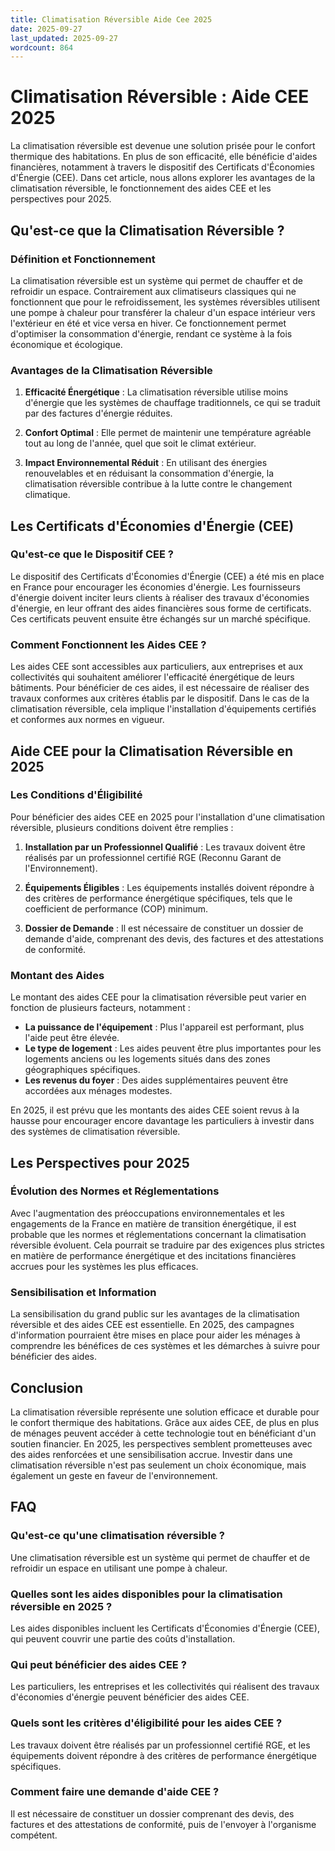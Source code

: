 ```yaml
---
title: Climatisation Réversible Aide Cee 2025
date: 2025-09-27
last_updated: 2025-09-27
wordcount: 864
---
```


# Climatisation Réversible : Aide CEE 2025

La climatisation réversible est devenue une solution prisée pour le confort thermique des habitations. En plus de son efficacité, elle bénéficie d'aides financières, notamment à travers le dispositif des Certificats d'Économies d'Énergie (CEE). Dans cet article, nous allons explorer les avantages de la climatisation réversible, le fonctionnement des aides CEE et les perspectives pour 2025.

## Qu'est-ce que la Climatisation Réversible ?

### Définition et Fonctionnement

La climatisation réversible est un système qui permet de chauffer et de refroidir un espace. Contrairement aux climatiseurs classiques qui ne fonctionnent que pour le refroidissement, les systèmes réversibles utilisent une pompe à chaleur pour transférer la chaleur d'un espace intérieur vers l'extérieur en été et vice versa en hiver. Ce fonctionnement permet d'optimiser la consommation d'énergie, rendant ce système à la fois économique et écologique.

### Avantages de la Climatisation Réversible

1. **Efficacité Énergétique** : La climatisation réversible utilise moins d'énergie que les systèmes de chauffage traditionnels, ce qui se traduit par des factures d'énergie réduites.
   
2. **Confort Optimal** : Elle permet de maintenir une température agréable tout au long de l'année, quel que soit le climat extérieur.

3. **Impact Environnemental Réduit** : En utilisant des énergies renouvelables et en réduisant la consommation d'énergie, la climatisation réversible contribue à la lutte contre le changement climatique.

## Les Certificats d'Économies d'Énergie (CEE)

### Qu'est-ce que le Dispositif CEE ?

Le dispositif des Certificats d'Économies d'Énergie (CEE) a été mis en place en France pour encourager les économies d'énergie. Les fournisseurs d'énergie doivent inciter leurs clients à réaliser des travaux d'économies d'énergie, en leur offrant des aides financières sous forme de certificats. Ces certificats peuvent ensuite être échangés sur un marché spécifique.

### Comment Fonctionnent les Aides CEE ?

Les aides CEE sont accessibles aux particuliers, aux entreprises et aux collectivités qui souhaitent améliorer l'efficacité énergétique de leurs bâtiments. Pour bénéficier de ces aides, il est nécessaire de réaliser des travaux conformes aux critères établis par le dispositif. Dans le cas de la climatisation réversible, cela implique l'installation d'équipements certifiés et conformes aux normes en vigueur.

## Aide CEE pour la Climatisation Réversible en 2025

### Les Conditions d'Éligibilité

Pour bénéficier des aides CEE en 2025 pour l'installation d'une climatisation réversible, plusieurs conditions doivent être remplies :

1. **Installation par un Professionnel Qualifié** : Les travaux doivent être réalisés par un professionnel certifié RGE (Reconnu Garant de l'Environnement).

2. **Équipements Éligibles** : Les équipements installés doivent répondre à des critères de performance énergétique spécifiques, tels que le coefficient de performance (COP) minimum.

3. **Dossier de Demande** : Il est nécessaire de constituer un dossier de demande d'aide, comprenant des devis, des factures et des attestations de conformité.

### Montant des Aides

Le montant des aides CEE pour la climatisation réversible peut varier en fonction de plusieurs facteurs, notamment :

- **La puissance de l'équipement** : Plus l'appareil est performant, plus l'aide peut être élevée.
- **Le type de logement** : Les aides peuvent être plus importantes pour les logements anciens ou les logements situés dans des zones géographiques spécifiques.
- **Les revenus du foyer** : Des aides supplémentaires peuvent être accordées aux ménages modestes.

En 2025, il est prévu que les montants des aides CEE soient revus à la hausse pour encourager encore davantage les particuliers à investir dans des systèmes de climatisation réversible.

## Les Perspectives pour 2025

### Évolution des Normes et Réglementations

Avec l'augmentation des préoccupations environnementales et les engagements de la France en matière de transition énergétique, il est probable que les normes et réglementations concernant la climatisation réversible évoluent. Cela pourrait se traduire par des exigences plus strictes en matière de performance énergétique et des incitations financières accrues pour les systèmes les plus efficaces.

### Sensibilisation et Information

La sensibilisation du grand public sur les avantages de la climatisation réversible et des aides CEE est essentielle. En 2025, des campagnes d'information pourraient être mises en place pour aider les ménages à comprendre les bénéfices de ces systèmes et les démarches à suivre pour bénéficier des aides.

## Conclusion

La climatisation réversible représente une solution efficace et durable pour le confort thermique des habitations. Grâce aux aides CEE, de plus en plus de ménages peuvent accéder à cette technologie tout en bénéficiant d'un soutien financier. En 2025, les perspectives semblent prometteuses avec des aides renforcées et une sensibilisation accrue. Investir dans une climatisation réversible n'est pas seulement un choix économique, mais également un geste en faveur de l'environnement.

## FAQ

### Qu'est-ce qu'une climatisation réversible ?

Une climatisation réversible est un système qui permet de chauffer et de refroidir un espace en utilisant une pompe à chaleur.

### Quelles sont les aides disponibles pour la climatisation réversible en 2025 ?

Les aides disponibles incluent les Certificats d'Économies d'Énergie (CEE), qui peuvent couvrir une partie des coûts d'installation.

### Qui peut bénéficier des aides CEE ?

Les particuliers, les entreprises et les collectivités qui réalisent des travaux d'économies d'énergie peuvent bénéficier des aides CEE.

### Quels sont les critères d'éligibilité pour les aides CEE ?

Les travaux doivent être réalisés par un professionnel certifié RGE, et les équipements doivent répondre à des critères de performance énergétique spécifiques.

### Comment faire une demande d'aide CEE ?

Il est nécessaire de constituer un dossier comprenant des devis, des factures et des attestations de conformité, puis de l'envoyer à l'organisme compétent.
